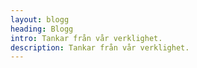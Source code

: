 ```yaml
---
layout: blogg
heading: Blogg
intro: Tankar från vår verklighet.
description: Tankar från vår verklighet.
---
```

